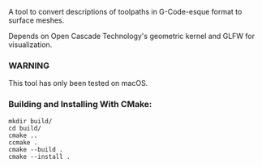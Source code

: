 A tool to convert descriptions of toolpaths in G-Code-esque format to surface
meshes.

Depends on Open Cascade Technology's geometric kernel and GLFW for
visualization.

### WARNING
This tool has only been tested on macOS. 

### Building and Installing With CMake:
```
mkdir build/
cd build/
cmake ..
ccmake .
cmake --build .
cmake --install .
```
